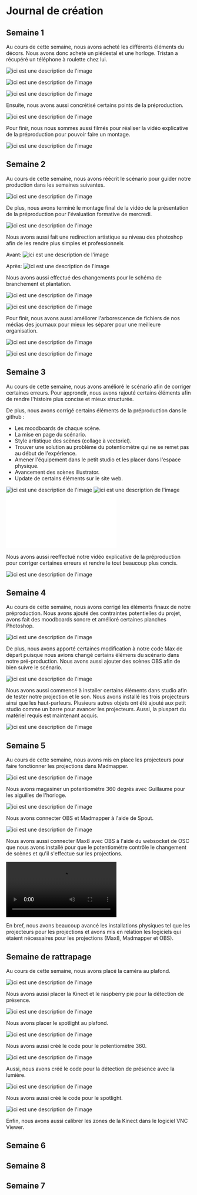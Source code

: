 # Journal de création

## Semaine 1

Au cours de cette semaine, nous avons acheté les différents éléments du décors. Nous avons donc acheté un piédestal et une horloge. Tristan a récupéré un téléphone à roulette chez lui. 

![ici est une description de l'image](medias/collectif/Semaine1/piedestale.jpg)

![ici est une description de l'image](medias/collectif/Semaine1/tel.jpg)

![ici est une description de l'image](medias/collectif/Semaine1/horloge.png)

Ensuite, nous avons aussi concrétisé certains points de la préproduction.

![ici est une description de l'image](medias/collectif/Semaine1/git.JPG)

Pour finir, nous nous sommes aussi filmés pour réaliser la vidéo explicative de la préproduction pour pouvoir faire un montage.

![ici est une description de l'image](medias/collectif/Semaine1/montage_preproduction.png)

## Semaine 2

Au cours de cette semaine, nous avons réécrit le scénario pour guider notre production dans les semaines suivantes.

![ici est une description de l'image](medias/collectif/Semaine2/scenario_updated.JPG)

De plus, nous avons terminé le montage final de la vidéo de la présentation de la préproduction pour l'évaluation formative de mercredi.

![ici est une description de l'image](medias/collectif/Semaine2/Presentation_preproduction_video.png)

Nous avons aussi fait une redirection artistique au niveau des photoshop afin de les rendre plus simples et professionnels

Avant: ![ici est une description de l'image](medias/collectif/Semaine2/plaine_01.jpg)

Après: ![ici est une description de l'image](medias/collectif/Semaine2/design_revamp.png)

Nous avons aussi effectué des changements pour le schéma de branchement et plantation.

![ici est une description de l'image](medias/collectif/Semaine2//branchement.png)

![ici est une description de l'image](medias/collectif/Semaine2/plantation.png)

Pour finir, nous avons aussi améliorer l'arborescence de fichiers de nos médias des journaux pour mieux les séparer pour une meilleure organisation.

![ici est une description de l'image](medias/collectif/Semaine2/arborescence1.JPG)

![ici est une description de l'image](medias/collectif/Semaine2/arborescence.JPG)

## Semaine 3

Au cours de cette semaine, nous avons amélioré le scénario afin de corriger certaines erreurs. Pour approndir, nous avons rajouté certains éléments afin de rendre l'histoire plus concise et mieux structurée. 

 
De plus, nous avons corrigé certains éléments de la préproduction dans le github :
- Les moodboards de chaque scène. 
- La mise en page du scénario.
- Style artistique des scènes (collage à vectoriel).
- Trouver une solution au problème du potentiomètre qui ne se remet pas au début de l'expérience.
- Amener l'équipement dans le petit studio et les placer dans l'espace physique.
- Avancement des scènes illustrator.
- Update de certains éléments sur le site web.


![ici est une description de l'image](medias/collectif/Semaine3/resume_image.png)
![ici est une description de l'image](medias/collectif/Semaine3/scenario.JPG)
![Scénario](medias/collectif/Semaine3/scenario_horloge_de_l'apocalypse.md)

Nous avons aussi reeffectué notre vidéo explicative de la préproduction pour corriger certaines erreurs et rendre le tout beaucoup plus concis.   

![ici est une description de l'image](medias/collectif/Semaine2/Presentation_preproduction_video.png)

## Semaine 4

Au cours de cette semaine, nous avons corrigé les éléments finaux de notre préproduction. Nous avons ajouté des contraintes potentielles du projet, avons fait des moodboards sonore et amélioré certaines planches Photoshop. 

![ici est une description de l'image](medias/collectif/semaine4/probleme.PNG)

De plus, nous avons apporté certaines modification à notre code Max de départ puisque nous avions changé certains élémens du scénario dans notre pré-production. Nous avons aussi ajouter des scènes OBS afin de bien suivre le scénario.

![ici est une description de l'image](medias/collectif/semaine4/speaker.jpg)

Nous avons aussi commencé à installer certains éléments dans studio afin de tester notre projection et le son. Nous avons installé les trois projecteurs ainsi que les haut-parleurs. Plusieurs autres objets ont été ajouté aux petit studio comme un barre pour avancer les projecteurs. Aussi, la pluspart du matériel requis est maintenant acquis.

![ici est une description de l'image](medias/collectif/semaine4/defalco.jpg)

## Semaine 5

Au cours de cette semaine, nous avons mis en place les projecteurs pour faire fonctionner les projections dans Madmapper. 

![ici est une description de l'image](medias/collectif/Semaine5/projecteurs.jpg)

Nous avons magasiner un potentiomètre 360 degrés avec Guillaume pour les aiguilles de l'horloge.

![ici est une description de l'image](medias/collectif/Semaine5/potentiometre.png)

Nous avons connecter OBS et Madmapper à l'aide de Spout.

![ici est une description de l'image](medias/collectif/Semaine5/OBS_madmapper.png)

Nous avons aussi connecter Max8 avec OBS à l'aide du websocket de OSC que nous avons installé pour que le potentiomètre contrôle le changement de scènes et qu'il s'effectue sur les projections.

![video projections](medias/collectif/Semaine5/video_projections.mp4)

En bref, nous avons beaucoup avancé les installations physiques tel que les projecteurs pour les projections et avons mis en relation les logiciels qui étaient nécessaires pour les projections (Max8, Madmapper et OBS).

## Semaine de rattrapage

Au cours de cette semaine, nous avons placé la caméra au plafond.

![ici est une description de l'image](medias/collectif/semaine_rattrapage/cam.jpg)

Nous avons aussi placer la Kinect et le raspberry pie pour la détection de présence.

![ici est une description de l'image](medias/collectif/semaine_rattrapage/kinect.jpg)

Nous avons placer le spotlight au plafond.

![ici est une description de l'image](medias/collectif/semaine_rattrapage/spot.jpg)

Nous avons aussi créé le code pour le potentiomètre 360.

![ici est une description de l'image](medias/collectif/semaine_rattrapage/pot.png)

Aussi, nous avons créé le code pour la détection de présence avec la lumière.

![ici est une description de l'image](medias/collectif/semaine_rattrapage/detection.png)

Nous avons aussi créé le code pour le spotlight.

![ici est une description de l'image](medias/collectif/semaine_rattrapage/qlc.png)

Enfin, nous avons aussi calibrer les zones de la Kinect dans le logiciel VNC Viewer.

## Semaine 6





## Semaine 8

## Semaine 7
















